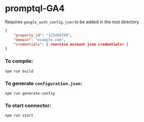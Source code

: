 # promptql-GA4

Requires `google_auth_config.json` to be added in the root directory

```json
{
    "property_id": "123456789",
    "domain": "example.com",
    "credentials": { <service account json credentials> }
}
```

### To compile:

`npm run build`

### To generate `configuration.json`:

`npm run generate-config`

### To start connector:

`npm run start`
